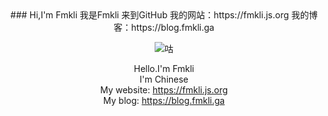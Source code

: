 <center>### Hi,I'm Fmkli
我是Fmkli  
来到GitHub  
我的网站：https://fmkli.js.org  
我的博客：https://blog.fmkli.ga

![咕](https://github-readme-stats.vercel.app/api?username=fmkli&show_icons=true&theme=ocean_dark)

Hello.I'm Fmkli  
I'm Chinese  
My website: https://fmkli.js.org  
My blog: https://blog.fmkli.ga

</center>
